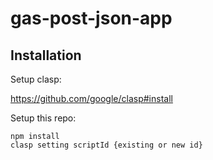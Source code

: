 # gas-post-json-app

## Installation

Setup clasp:

https://github.com/google/clasp#install

Setup this repo:

```
npm install
clasp setting scriptId {existing or new id}
```
